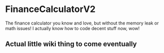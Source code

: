 # FinanceCalculatorV2
The finance calculator you know and love, but without the memory leak or math issues! I actually know how to code decent stuff now, wow!
## Actual little wiki thing to come eventually

